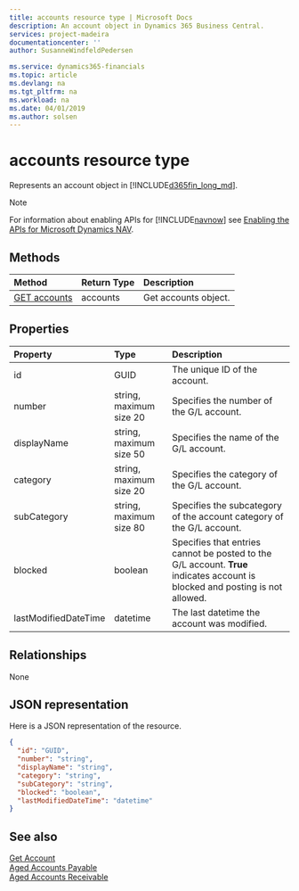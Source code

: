 ```yaml
---
title: accounts resource type | Microsoft Docs
description: An account object in Dynamics 365 Business Central.
services: project-madeira
documentationcenter: ''
author: SusanneWindfeldPedersen

ms.service: dynamics365-financials
ms.topic: article
ms.devlang: na
ms.tgt_pltfrm: na
ms.workload: na
ms.date: 04/01/2019
ms.author: solsen
---
```


# accounts resource type
Represents an account object in [!INCLUDE[d365fin_long_md](../../includes/d365fin_long_md.md)].

> [!NOTE]  
> For information about enabling APIs for [!INCLUDE[navnow](../../includes/navnow_md.md)] see [Enabling the APIs for Microsoft Dynamics NAV](../enabling-apis-for-dynamics-nav.md).

## Methods

| Method       | Return Type  |Description|
|:---------------|:--------|:----------|
|[GET accounts](../api/dynamics_account_get.md)|accounts|Get accounts object.|

## Properties

| Property     | Type   |Description|
|:---------------|:--------|:----------|
|id|GUID|The unique ID of the account.|
|number|string, maximum size 20|Specifies the number of the G/L account.|
|displayName|string, maximum size 50|Specifies the name of the G/L account.|
|category|string, maximum size 20|Specifies the category of the G/L account.|
|subCategory|string, maximum size 80|Specifies the subcategory of the account category of the G/L account.|
|blocked|boolean|Specifies that entries cannot be posted to the G/L account. **True** indicates account is blocked and posting is not allowed.|
|lastModifiedDateTime|datetime|The last datetime the account was modified.|


## Relationships
None

## JSON representation

Here is a JSON representation of the resource.


```json
{
  "id": "GUID",
  "number": "string",
  "displayName": "string",
  "category": "string",
  "subCategory": "string",
  "blocked": "boolean",
  "lastModifiedDateTime": "datetime"
}
```
## See also
  
[Get Account](../api/dynamics_account_get.md)  
[Aged Accounts Payable](dynamics_agedaccountspayable.md)  
[Aged Accounts Receivable](dynamics_agedaccountsreceivable.md)  
